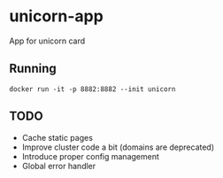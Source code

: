 # unicorn-app

App for unicorn card

## Running

`docker run -it -p 8882:8882 --init unicorn`

## TODO

* Cache static pages
* Improve cluster code a bit (domains are deprecated)
* Introduce proper config management
* Global error handler
